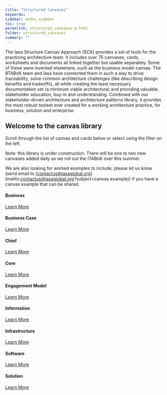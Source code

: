 ```yaml
---
title: "Structured Canvases"
keywords: 
sidebar: mydoc_sidebar
toc: true
permalink: structured_canvases_m.html
folder: structured_canvases
summary: ""
---
```


The Iasa Structure Canvas Approach (SCA) provides a set of tools for the practicing architecture team. It includes over 75 canvases, cards, worksheets and documents all linked together but usable separately. Some of these were invented elsewhere, such as the business model canvas. The BTABoK team and Iasa have connected them in such a way to drive traceability, solve common architecture challenges (like describing design benefits and tradeoffs), all while creating the least necessary documentation set (a minimum viable architecture) and providing valuable, stakeholder education, buy-in and understanding. Combined with our stakeholder-driven architecture and architecture patterns library, it provides the most robust toolset ever created for a working architecture practice, for business, solution and enterprise.


## Welcome to the canvas library

Scroll through the list of canvas and cards below or select using the filter on the left.

Note: this library is under construction. There will be one to two new canvases added daily as we roll out the ITABoK over this summer.

We are also looking for worked examples to include; please let us know (send email to [contactus@iasaglobal.org](mailto:contactus@iasaglobal.org?subject=canvas example)) if you have a canvas example that can be shared.

<div class="row">
         <div class="col-md-4 col-sm-6">
             <div class="panel panel-default text-center">
                 <div class="panel-heading">
                     <span class="fa-stack fa-5x">
                           <i class="fa fa-circle fa-stack-2x text-primary"></i>
                           <i class="fa fa-building fa-stack-1x fa-inverse"></i>
                     </span>
                 </div>
                 <div class="panel-body">
                     <h4>Business</h4>
                     <a href="business.html" class="btn btn-primary">Learn More</a>
                 </div>
             </div>
         </div>
         <div class="col-md-4 col-sm-6">
             <div class="panel panel-default text-center">
                 <div class="panel-heading">
                     <span class="fa-stack fa-5x">
                           <i class="fa fa-circle fa-stack-2x text-primary"></i>
                           <i class="fa fa-folder-open fa-stack-1x fa-inverse"></i>
                     </span>
                 </div>
                 <div class="panel-body">
                     <h4>Business Case</h4>
                     <a href="business_case.html" class="btn btn-primary">Learn More</a>
                 </div>
             </div>
         </div>
         <div class="col-md-4 col-sm-6">
             <div class="panel panel-default text-center">
                 <div class="panel-heading">
                     <span class="fa-stack fa-5x">
                           <i class="fa fa-circle fa-stack-2x text-primary"></i>
                           <i class="fa fa-user fa-stack-1x fa-inverse"></i>
                     </span>
                 </div>
                 <div class="panel-body">
                     <h4>Chief</h4>
                     <a href="chief.html" class="btn btn-primary">Learn More</a>
                 </div>
             </div>
         </div>
</div>

<div class="row">
         <div class="col-md-4 col-sm-6">
             <div class="panel panel-default text-center">
                 <div class="panel-heading">
                     <span class="fa-stack fa-5x">
                           <i class="fa fa-circle fa-stack-2x text-primary"></i>
                           <i class="fa fa-globe fa-stack-1x fa-inverse"></i>
                     </span>
                 </div>
                 <div class="panel-body">
                     <h4>Core</h4>
                     <a href="core.html" class="btn btn-primary">Learn More</a>
                 </div>
             </div>
         </div>
         <div class="col-md-4 col-sm-6">
             <div class="panel panel-default text-center">
                 <div class="panel-heading">
                     <span class="fa-stack fa-5x">
                           <i class="fa fa-circle fa-stack-2x text-primary"></i>
                           <i class="fa fa-id-badge fa-stack-1x fa-inverse"></i>
                     </span>
                 </div>
                 <div class="panel-body">
                     <h4>Engagement Model</h4>
                     <a href="engagement_model.html" class="btn btn-primary">Learn More</a>
                 </div>
             </div>
         </div>
         <div class="col-md-4 col-sm-6">
             <div class="panel panel-default text-center">
                 <div class="panel-heading">
                     <span class="fa-stack fa-5x">
                           <i class="fa fa-circle fa-stack-2x text-primary"></i>
                           <i class="fa fa-info-circle fa-stack-1x fa-inverse"></i>
                     </span>
                 </div>
                 <div class="panel-body">
                     <h4>Information</h4>
                     <a href="information.html" class="btn btn-primary">Learn More</a>
                 </div>
             </div>
         </div>
</div>

<div class="row">
         <div class="col-md-4 col-sm-6">
             <div class="panel panel-default text-center">
                 <div class="panel-heading">
                     <span class="fa-stack fa-5x">
                           <i class="fa fa-circle fa-stack-2x text-primary"></i>
                           <i class="fa fa-shield fa-stack-1x fa-inverse"></i>
                     </span>
                 </div>
                 <div class="panel-body">
                     <h4>Infrastructure</h4>
                     <a href="infrastructure.html" class="btn btn-primary">Learn More</a>
                 </div>
             </div>
         </div>
         <div class="col-md-4 col-sm-6">
             <div class="panel panel-default text-center">
                 <div class="panel-heading">
                     <span class="fa-stack fa-5x">
                           <i class="fa fa-circle fa-stack-2x text-primary"></i>
                           <i class="fa fa-code fa-stack-1x fa-inverse"></i>
                     </span>
                 </div>
                 <div class="panel-body">
                     <h4>Software</h4>
                     <a href="software.html" class="btn btn-primary">Learn More</a>
                 </div>
             </div>
         </div>
         <div class="col-md-4 col-sm-6">
             <div class="panel panel-default text-center">
                 <div class="panel-heading">
                     <span class="fa-stack fa-5x">
                           <i class="fa fa-circle fa-stack-2x text-primary"></i>
                           <i class="fa fa-cloud-upload fa-stack-1x fa-inverse"></i>
                     </span>
                 </div>
                 <div class="panel-body">
                     <h4>Solution</h4>
                     <a href="solution.html" class="btn btn-primary">Learn More</a>
                 </div>
             </div>
         </div>
</div>

